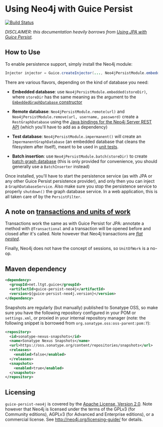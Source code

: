 Using Neo4j with Guice Persist
==============================

[![Build Status](https://travis-ci.org/tbroyer/guice-persist-neo4j.png?branch=master)](https://travis-ci.org/tbroyer/guice-persist-neo4j)

_DISCLAIMER: this documentation heavily borrows from [Using JPA with Guice Persist](http://code.google.com/p/google-guice/wiki/JPA)._

How to Use
----------

To enable persistence support, simply install the Neo4j module:

```java
Injector injector = Guice.createInjector(..., Neo4jPersistModule.embedded("var/graphdb"));
```

There are various flavors, depending on the kind of database you need:

 * **Embedded database**: use `Neo4jPersistModule.embedded(storeDir)`, where `storeDir` has the same meaning as the argument to the [`EmbeddedGraphDatabase` constructor](http://components.neo4j.org/neo4j-kernel/milestone/apidocs/org/neo4j/kernel/EmbeddedGraphDatabase.html#EmbeddedGraphDatabase%28java.lang.String%29)

 * **Remote database**: `Neo4jPersistModule.remote(url)` and `Neo4jPersistModule.remove(url, username, password)` create a `RestGraphDatabase` using the [Java bindings for the Neo4j Server REST API](https://github.com/neo4j/java-rest-binding/) (which you'll have to add as a dependency)

 * **Test database**: `Neo4jPersistModule.impermanent()` will create an `ImpermanentGraphDatabase` (an embedded database that cleans the filesystem after itself), meant to be used in [unit tests](http://docs.neo4j.org/chunked/milestone/tutorials-java-unit-testing.html).

 * **Batch insertion**: use `Neo4jPersistModule.batch(storeDir)` to create [batch graph database](http://docs.neo4j.org/chunked/milestone/batchinsert.html#batchinsert-db) (this is only provided for convenience, you should generally use a `BatchInserter` instead)

Once installed, you'll have to start the persistence service (as with JPA or any other Guice Persist persistence provider), and only then you can inject a `GraphDatabaseService`. Also make sure you stop the persistence service to properly `shutdown()` the graph database service. In a web application, this is all taken care of by the `PersistFilter`.

A note on [transactions and units of work](http://code.google.com/p/google-guice/wiki/Transactions)
----------------------------------------

Transactions work the same as with Guice Persist for JPA: annotate a method with `@Transactional` and a transaction will be opened before and closed after it's called. Note however that Neo4j transactions are [_flat nested_](http://docs.neo4j.org/chunked/milestone/transactions-interaction.html).

Finally, Neo4j does not have the concept of sessions, so `UnitOfWork` is a no-op.

Maven dependency
----------------

```xml
<dependency>
  <groupId>net.ltgt.guice</groupId>
  <artifactId>guice-persist-neo4j</artifactId>
  <version>${guice-persist-neo4j.version}</version>
</dependency>
```

Snapshots are regularly (but manually) published to Sonatype OSS, so make sure you have the following repository configured in your POM or `settings.xml`, or proxied in your internal repository manager (note: the following snippet is borrowed from `org.sonatype.oss:oss-parent:pom:7`):

```xml
<repository>
  <id>sonatype-nexus-snapshots</id>
  <name>Sonatype Nexus Snapshots</name>
  <url>https://oss.sonatype.org/content/repositories/snapshots</url>
  <releases>
    <enabled>false</enabled>
  </releases>
  <snapshots>
    <enabled>true</enabled>
  </snapshots>
</repository>
```

Licensing
---------

`guice-persist-neo4j` is covered by the [Apache License, Version 2.0](http://www.apache.org/licenses/LICENSE-2.0). Note however that Neo4j is licensed under the terms of the GPLv3 (for Community editions), AGPLv3 (for Advanced and Enterprise editions), or a commercial license. See http://neo4j.org/licensing-guide/ for details.
